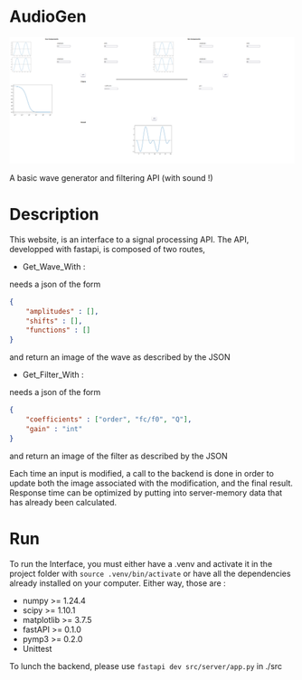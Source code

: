 # AudioGen

![Visual](./doc/Visual.png)

A basic wave generator and filtering API (with sound !)

# Description

This website, is an interface to a signal processing API.
The API, developped with fastapi, is composed of two routes,

- Get_Wave_With :

needs a json of the form
```json
{
    "amplitudes" : [],
    "shifts" : [],
    "functions" : []
}
```

and return an image of the wave as described by the JSON

- Get_Filter_With :

needs a json of the form
```json
{
    "coefficients" : ["order", "fc/f0", "Q"],
    "gain" : "int"
}
```

and return an image of the filter as described by the JSON

Each time an input is modified, a call to the backend is done in order to update
both the image associated with the modification, and the final result. Response
time can be optimized by putting into server-memory data that has already been
calculated.

# Run

To run the Interface, you must either have a .venv and activate it in the project
folder with ```source .venv/bin/activate``` or have all the dependencies already
installed on your computer.
Either way, those are :
- numpy >= 1.24.4
- scipy >= 1.10.1
- matplotlib >= 3.7.5
- fastAPI >= 0.1.0
- pymp3 >= 0.2.0
- Unittest

To lunch the backend, please use ```fastapi dev src/server/app.py``` in ./src
